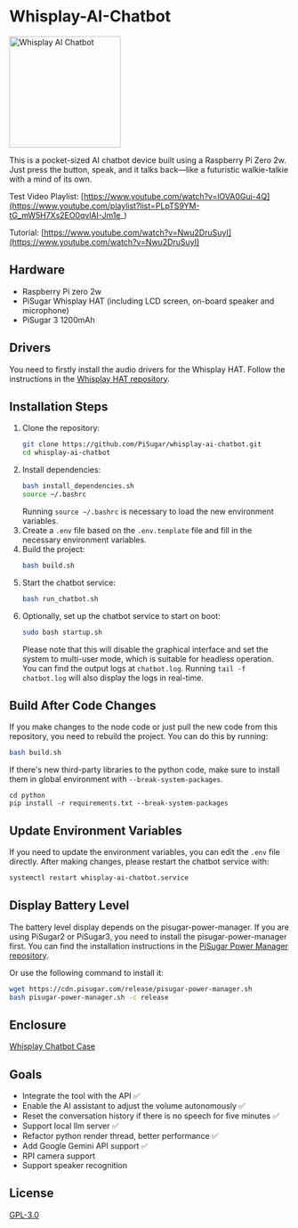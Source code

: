 # Whisplay-AI-Chatbot

<img src="https://docs.pisugar.com/img/whisplay_logo@4x-8.png" alt="Whisplay AI Chatbot" width="200" />

This is a pocket-sized AI chatbot device built using a Raspberry Pi Zero 2w. Just press the button, speak, and it talks back—like a futuristic walkie-talkie with a mind of its own.

Test Video Playlist:
[https://www.youtube.com/watch?v=lOVA0Gui-4Q](https://www.youtube.com/playlist?list=PLpTS9YM-tG_mW5H7Xs2EO0qvlAI-Jm1e_)

Tutorial:
[https://www.youtube.com/watch?v=Nwu2DruSuyI](https://www.youtube.com/watch?v=Nwu2DruSuyI)

## Hardware

- Raspberry Pi zero 2w
- PiSugar Whisplay HAT (including LCD screen, on-board speaker and microphone)
- PiSugar 3 1200mAh

## Drivers

You need to firstly install the audio drivers for the Whisplay HAT. Follow the instructions in the [Whisplay HAT repository](https://github.com/PiSugar/whisplay).

## Installation Steps

1. Clone the repository:
   ```bash
   git clone https://github.com/PiSugar/whisplay-ai-chatbot.git
   cd whisplay-ai-chatbot
   ```
2. Install dependencies:
   ```bash
   bash install_dependencies.sh
   source ~/.bashrc
   ```
   Running `source ~/.bashrc` is necessary to load the new environment variables.
3. Create a `.env` file based on the `.env.template` file and fill in the necessary environment variables.
4. Build the project:
   ```bash
   bash build.sh
   ```
5. Start the chatbot service:
   ```bash
   bash run_chatbot.sh
   ```
6. Optionally, set up the chatbot service to start on boot:
   ```bash
   sudo bash startup.sh
   ```
   Please note that this will disable the graphical interface and set the system to multi-user mode, which is suitable for headless operation.
   You can find the output logs at `chatbot.log`. Running `tail -f chatbot.log` will also display the logs in real-time.

## Build After Code Changes

If you make changes to the node code or just pull the new code from this repository, you need to rebuild the project. You can do this by running:

```bash
bash build.sh
```

If there's new third-party libraries to the python code, make sure to install them in global environment with `--break-system-packages`.
```
cd python
pip install -r requirements.txt --break-system-packages
```

## Update Environment Variables

If you need to update the environment variables, you can edit the `.env` file directly. After making changes, please restart the chatbot service with:

```bash
systemctl restart whisplay-ai-chatbot.service
```

## Display Battery Level

The battery level display depends on the pisugar-power-manager. If you are using PiSugar2 or PiSugar3, you need to install the pisugar-power-manager first. You can find the installation instructions in the [PiSugar Power Manager repository](https://github.com/PiSugar/pisugar-power-manager-rs).

Or use the following command to install it:

```bash
wget https://cdn.pisugar.com/release/pisugar-power-manager.sh
bash pisugar-power-manager.sh -c release
```

## Enclosure

[Whisplay Chatbot Case](https://github.com/PiSugar/suit-cases/tree/main/pisugar3-whisplay-chatbot)

## Goals

- Integrate the tool with the API ✅
- Enable the AI assistant to adjust the volume autonomously ✅
- Reset the conversation history if there is no speech for five minutes ✅
- Support local llm server ✅
- Refactor python render thread, better performance ✅
- Add Google Gemini API support ✅
- RPI camera support
- Support speaker recognition

## License

[GPL-3.0](https://github.com/PiSugar/whisplay-ai-chatbot?tab=GPL-3.0-1-ov-file#readme)
